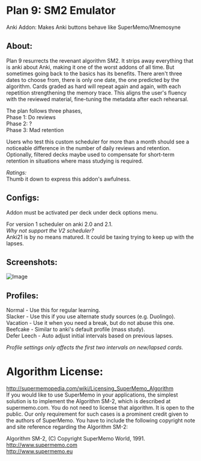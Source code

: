 # Plan 9: SM2 Emulator  
Anki Addon: Makes Anki buttons behave like SuperMemo/Mnemosyne

## About:
Plan 9 resurrects the revenant algorithm SM2. It strips away everything that is anki about Anki, making it one of the worst addons of all time. But sometimes going back to the basics has its benefits. There aren't three dates to choose from, there is only one date, the one predicted by the algorithm. Cards graded as hard will repeat again and again, with each repetition strengthening the memory trace. This aligns the user's fluency with the reviewed material, fine-tuning the metadata after each rehearsal.  

The plan follows three phases,  
Phase 1: Do reviews  
Phase 2: ?  
Phase 3: Mad retention  

Users who test this custom scheduler for more than a month should see a noticeable difference in the number of daily reviews and retention. Optionally, filtered decks maybe used to compensate for short-term retention in situations where mass studying is required.

<i>Ratings:</i>  
Thumb it down to express this addon's awfulness.


## Configs:
Addon must be activated per deck under deck options menu.

For version 1 scheduler on anki 2.0 and 2.1.  
<i>Why not support the V2 scheduler?</i>  
Anki21 is by no means matured. It could be taxing trying to keep up with the lapses.


## Screenshots:
![Image](https://github.com/lovac42/SM2-Emulator/blob/master/screenshots/deck_option_menu.png?raw=true "deck_menu")


## Profiles:
Normal - Use this for regular learning.  
Slacker - Use this if you use alternate study sources (e.g. Duolingo).  
Vacation - Use it when you need a break, but do not abuse this one.  
Beefcake - Similar to anki's default profile (mass study).  
Defer Leech - Auto adjust initial intervals based on previous lapses.  

<i>Profile settings only affects the first two intervals on new/lapsed cards.</i>


# Algorithm License:
http://supermemopedia.com/wiki/Licensing_SuperMemo_Algorithm  
If you would like to use SuperMemo in your applications, the simplest solution is to implement the Algorithm SM-2, which is described at supermemo.com. You do not need to license that algorithm. It is open to the public. Our only requirement for such cases is a prominent credit given to the authors of SuperMemo. You have to include the following copyright note and site reference regarding the Algorithm SM-2:  

Algorithm SM-2, (C) Copyright SuperMemo World, 1991.  
http://www.supermemo.com  
http://www.supermemo.eu
